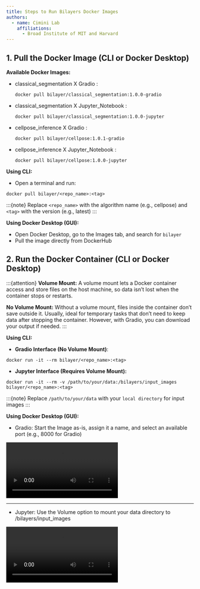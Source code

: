 ```yaml
---
title: Steps to Run Bilayers Docker Images
authors:
  - name: Cimini Lab
    affiliations:
      - Broad Institute of MIT and Harvard
---
```



## 1. Pull the Docker Image (CLI or Docker Desktop)

**Available Docker Images:**
- classical_segmentation X Gradio :
  ```{code}
  docker pull bilayer/classical_segmentation:1.0.0-gradio 
  ```
- classical_segmentation X Jupyter_Notebook :
  ```{code}
  docker pull bilayer/classical_segmentation:1.0.0-jupyter 
  ```
- cellpose_inference X Gradio :
  ```{code}
  docker pull bilayer/cellpose:1.0.1-gradio
  ```
- cellpose_inference X Jupyter_Notebook :
  ```{code}
  docker pull bilayer/cellpose:1.0.0-jupyter
  ```

**Using CLI:**
- Open a terminal and run:

```{code-block} bash
docker pull bilayer/<repo_name>:<tag>
```
:::{note}
Replace ```<repo_name>``` with the algorithm name (e.g., cellpose) and ```<tag>``` with the version (e.g., latest)
:::

**Using Docker Desktop (GUI):**
- Open Docker Desktop, go to the Images tab, and search for ```bilayer```
- Pull the image directly from DockerHub

## 2. Run the Docker Container (CLI or Docker Desktop)

:::{attention}
**Volume Mount:** A volume mount lets a Docker container access and store files on the host machine, so data isn’t lost when the container stops or restarts.

**No Volume Mount:** Without a volume mount, files inside the container don’t save outside it. Usually, ideal for temporary tasks that don’t need to keep data after stopping the container. However, with Gradio, you can download your output if needed.
:::

**Using CLI:**
- **Gradio Interface (No Volume Mount)**:
```{code-block} bash
docker run -it --rm bilayer/<repo_name>:<tag>
```
- **Jupyter Interface (Requires Volume Mount):**
```{code-block} bash
docker run -it --rm -v /path/to/your/data:/bilayers/input_images bilayer/<repo_name>:<tag>
```
:::{note}
Replace ```/path/to/your/data``` with your ```local directory``` for input images
:::

**Using Docker Desktop (GUI):**

- Gradio: Start the Image as-is, assign it a name, and select an available port (e.g., 8000 for Gradio)

![cellposeXgradio](../images/tool_user/cellposeXgradio.mp4)

---

- Jupyter: Use the Volume option to mount your data directory to /bilayers/input_images

![cellposeXgradio](../images/tool_user/cellposeXjupyter.mp4)

